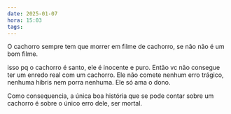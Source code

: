 ```yaml
---
date: 2025-01-07
hora: 15:03
tags:
---
```


O cachorro sempre tem que morrer em filme de cachorro, se não não é um bom filme. 

isso pq o cachorro é santo,  ele é inocente e puro. Então vc não consegue ter um enredo real com um cachorro. Ele não comete nenhum erro trágico, nenhuma hibris nem porra nenhuma. Ele só ama o dono. 

Como consequencia, a única boa história que se pode contar sobre um cachorro é sobre o único erro dele, ser mortal.

